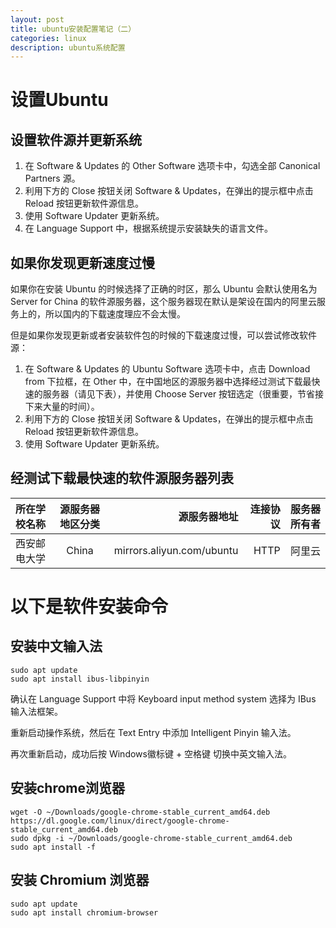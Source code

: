```yaml
---
layout: post
title: ubuntu安装配置笔记（二）
categories: linux
description: ubuntu系统配置
---
```


# 设置Ubuntu
## 设置软件源并更新系统

1. 在 Software & Updates 的 Other Software 选项卡中，勾选全部 Canonical Partners 源。
2. 利用下方的 Close 按钮关闭 Software & Updates，在弹出的提示框中点击 Reload 按钮更新软件源信息。
3. 使用 Software Updater 更新系统。
4. 在 Language Support 中，根据系统提示安装缺失的语言文件。
## 如果你发现更新速度过慢
如果你在安装 Ubuntu 的时候选择了正确的时区，那么 Ubuntu 会默认使用名为 Server for China 的软件源服务器，这个服务器现在默认是架设在国内的阿里云服务上的，所以国内的下载速度理应不会太慢。

但是如果你发现更新或者安装软件包的时候的下载速度过慢，可以尝试修改软件源：

1. 在 Software & Updates 的 Ubuntu Software 选项卡中，点击 Download from 下拉框，在 Other 中，在中国地区的源服务器中选择经过测试下载最快速的服务器（请见下表），并使用 Choose Server 按钮选定（很重要，节省接下来大量的时间）。
2. 利用下方的 Close 按钮关闭 Software & Updates，在弹出的提示框中点击 Reload 按钮更新软件源信息。
3. 使用 Software Updater 更新系统。

## 经测试下载最快速的软件源服务器列表

| 所在学校名称| 源服务器地区分类 | 源服务器地址 |连接协议 | 服务器所有者 |
| ------------- |:-------------:| -----:|---------:|------------:|
| 西安邮电大学| China | mirrors.aliyun.com/ubuntu | HTTP | 阿里云 |

# 以下是软件安装命令

## 安装中文输入法

	sudo apt update
	sudo apt install ibus-libpinyin

确认在 Language Support 中将 Keyboard input method system 选择为 IBus 输入法框架。

重新启动操作系统，然后在 Text Entry 中添加 Intelligent Pinyin 输入法。

再次重新启动，成功后按 Windows徽标键 + 空格键 切换中英文输入法。

## 安装chrome浏览器
	wget -O ~/Downloads/google-chrome-stable_current_amd64.deb https://dl.google.com/linux/direct/google-chrome-stable_current_amd64.deb
	sudo dpkg -i ~/Downloads/google-chrome-stable_current_amd64.deb
	sudo apt install -f

## 安装 Chromium 浏览器

	sudo apt update
	sudo apt install chromium-browser